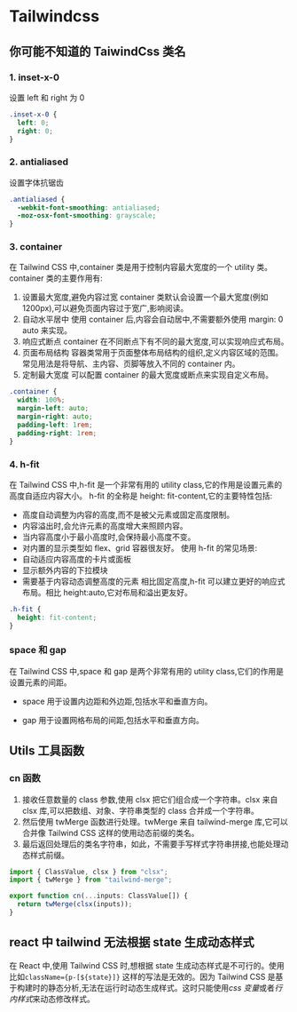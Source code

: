 # Tailwindcss

## 你可能不知道的 TaiwindCss 类名

### 1. inset-x-0

设置 left 和 right 为 0

```css
.inset-x-0 {
  left: 0;
  right: 0;
}
```

### 2. antialiased

设置字体抗锯齿

```css
.antialiased {
  -webkit-font-smoothing: antialiased;
  -moz-osx-font-smoothing: grayscale;
}
```

### 3. container

在 Tailwind CSS 中,container 类是用于控制内容最大宽度的一个 utility 类。
container 类的主要作用有:

1. 设置最大宽度,避免内容过宽
   container 类默认会设置一个最大宽度(例如 1200px),可以避免页面内容过于宽广,影响阅读。
2. 自动水平居中
   使用 container 后,内容会自动居中,不需要额外使用 margin: 0 auto 来实现。
3. 响应式断点
   container 在不同断点下有不同的最大宽度,可以实现响应式布局。
4. 页面布局结构
   容器类常用于页面整体布局结构的组织,定义内容区域的范围。
   常见用法是将导航、主内容、页脚等放入不同的 container 内。
5. 定制最大宽度
   可以配置 container 的最大宽度或断点来实现自定义布局。

```css
.container {
  width: 100%;
  margin-left: auto;
  margin-right: auto;
  padding-left: 1rem;
  padding-right: 1rem;
}
```

### 4. h-fit

在 Tailwind CSS 中,h-fit 是一个非常有用的 utility class,它的作用是设置元素的高度自适应内容大小。
h-fit 的全称是 height: fit-content,它的主要特性包括:

- 高度自动调整为内容的高度,而不是被父元素或固定高度限制。
- 内容溢出时,会允许元素的高度增大来照顾内容。
- 当内容高度小于最小高度时,会保持最小高度不变。
- 对内置的显示类型如 flex、grid 容器很友好。
  使用 h-fit 的常见场景:
- 自动适应内容高度的卡片或面板
- 显示额外内容的下拉模块
- 需要基于内容动态调整高度的元素
  相比固定高度,h-fit 可以建立更好的响应式布局。相比 height:auto,它对布局和溢出更友好。

```css
.h-fit {
  height: fit-content;
}
```

### space 和 gap

在 Tailwind CSS 中,space 和 gap 是两个非常有用的 utility class,它们的作用是设置元素的间距。

- space 用于设置内边距和外边距,包括水平和垂直方向。

- gap 用于设置网格布局的间距,包括水平和垂直方向。

## Utils 工具函数

### cn 函数

1. 接收任意数量的 class 参数,使用 clsx 把它们组合成一个字符串。clsx 来自 clsx 库,可以把数组、对象、字符串类型的 class 合并成一个字符串。
2. 然后使用 twMerge 函数进行处理。twMerge 来自 tailwind-merge 库,它可以合并像 Tailwind CSS 这样的使用动态前缀的类名。
3. 最后返回处理后的类名字符串，如此，不需要手写样式字符串拼接,也能处理动态样式前缀。

```js
import { ClassValue, clsx } from "clsx";
import { twMerge } from "tailwind-merge";

export function cn(...inputs: ClassValue[]) {
  return twMerge(clsx(inputs));
}
```

## react 中 tailwind 无法根据 state 生成动态样式

在 React 中,使用 Tailwind CSS 时,想根据 state 生成动态样式是不可行的。使用比如`className={p-[${state}]}` 这样的写法是无效的。因为 Tailwind CSS 是基于构建时的静态分析,无法在运行时动态生成样式。这时只能使用*css 变量*或者*行内样式*来动态修改样式。
